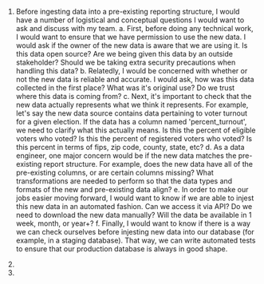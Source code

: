 1. Before ingesting data into a pre-existing reporting structure, I would have a number of logistical and conceptual questions I would want to ask and discuss with my team.
   a. First, before doing any technical work, I would want to ensure that we have permission to use the new data. I would ask if the owner of the new data is aware that we are using it. Is this data open source? Are we being given this data by an outside stakeholder? Should we be taking extra security precautions when handling this data?
   b. Relatedly, I would be concerned with whether or not the new data is reliable and accurate. I would ask, how was this data collected in the first place? What was it's original use? Do we trust where this data is coming from?
   c. Next, it's important to check that the new data actually represents what we think it represents. For example, let's say the new data source contains data pertaining to voter turnout for a given election. If the data has a column named 'percent_turnout', we need to clarify what this actually means. Is this the percent of eligible voters who voted? Is this the percent of registered voters who voted? Is this percent in terms of fips, zip code, county, state, etc?
   d. As a data engineer, one major concern would be if the new data matches the pre-existing report structure. For example, does the new data have all of the pre-existing columns, or are certain columns missing? What transformations are needed to perform so that the data types and formats of the new and pre-existing data align?
   e. In order to make our jobs easier moving forward, I would want to know if we are able to injest this new data in an automated fashion. Can we access it via API? Do we need to download the new data manually? Will the data be available in 1 week, month, or year+?
   f. Finally, I would want to know if there is a way we can check ourselves before injesting new data into our database (for example, in a staging database). That way, we can write automated tests to ensure that our production database is always in good shape.

2.

3.

